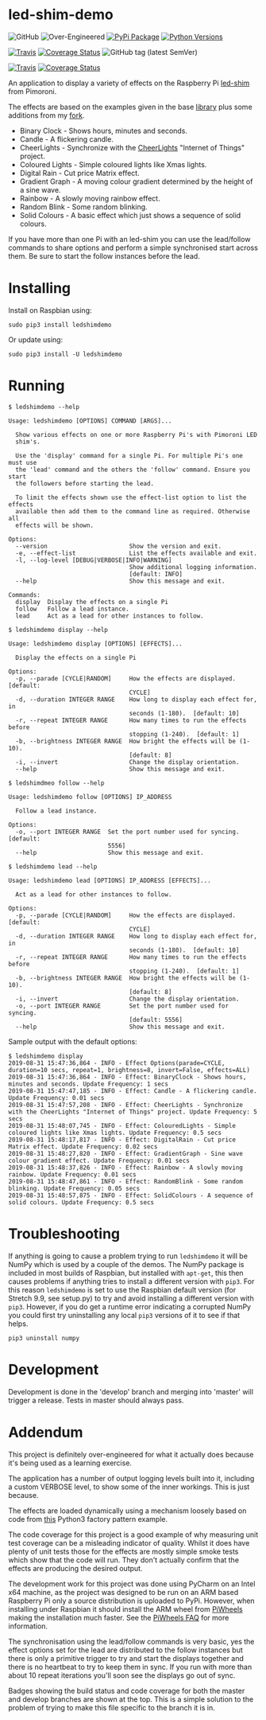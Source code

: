 # led-shim-demo

![GitHub](https://img.shields.io/github/license/RatJuggler/led-shim-demo)
![Over-Engineered](https://img.shields.io/badge/over--engineered-definitely-red)
[![PyPi Package](https://img.shields.io/pypi/v/ledshimdemo.svg)](https://pypi.python.org/pypi/ledshimdemo)
[![Python Versions](https://img.shields.io/pypi/pyversions/ledshimdemo.svg)](https://pypi.python.org/pypi/ledshimdemo)

[![Travis](https://img.shields.io/travis/com/RatJuggler/led-shim-demo/master.svg?label=master%20build)](https://travis-ci.org/RatJuggler/led-shim-demo)
[![Coverage Status](https://coveralls.io/repos/github/RatJuggler/led-shim-demo/badge.svg?branch=master)](https://coveralls.io/github/RatJuggler/led-shim-demo?branch=master)
![GitHub tag (latest SemVer)](https://img.shields.io/github/tag/RatJuggler/led-shim-demo)

[![Travis](https://img.shields.io/travis/com/RatJuggler/led-shim-demo/develop.svg?label=develop%20build)](https://travis-ci.org/RatJuggler/led-shim-demo)
[![Coverage Status](https://coveralls.io/repos/github/RatJuggler/led-shim-demo/badge.svg?branch=develop)](https://coveralls.io/github/RatJuggler/led-shim-demo?branch=develop)

An application to display a variety of effects on the Raspberry Pi [led-shim](https://shop.pimoroni.com/products/led-shim)
from Pimoroni.

The effects are based on the examples given in the base [library](https://github.com/pimoroni/led-shim) plus some 
additions from my [fork](https://github.com/RatJuggler/led-shim/tree/more-examples).

- Binary Clock - Shows hours, minutes and seconds.
- Candle - A flickering candle.
- CheerLights - Synchronize with the [CheerLights](https://cheerlights.com) "Internet of Things" project.
- Coloured Lights - Simple coloured lights like Xmas lights.
- Digital Rain - Cut price Matrix effect.
- Gradient Graph - A moving colour gradient determined by the height of a sine wave.
- Rainbow - A slowly moving rainbow effect.
- Random Blink - Some random blinking.
- Solid Colours - A basic effect which just shows a sequence of solid colours.

If you have more than one Pi with an led-shim you can use the lead/follow commands to share options and perform a simple
synchronised start across them. Be sure to start the follow instances before the lead.

# Installing

Install on Raspbian using:
```
sudo pip3 install ledshimdemo
```
Or update using:
```
sudo pip3 install -U ledshimdemo
```

# Running

```
$ ledshimdemo --help

Usage: ledshimdemo [OPTIONS] COMMAND [ARGS]...

  Show various effects on one or more Raspberry Pi's with Pimoroni LED
  shim's.

  Use the 'display' command for a single Pi. For multiple Pi's one must use
  the 'lead' command and the others the 'follow' command. Ensure you start
  the followers before starting the lead.

  To limit the effects shown use the effect-list option to list the effects
  available then add them to the command line as required. Otherwise all
  effects will be shown.

Options:
  --version                       Show the version and exit.
  -e, --effect-list               List the effects available and exit.
  -l, --log-level [DEBUG|VERBOSE|INFO|WARNING]
                                  Show additional logging information.
                                  [default: INFO]
  --help                          Show this message and exit.

Commands:
  display  Display the effects on a single Pi
  follow   Follow a lead instance.
  lead     Act as a lead for other instances to follow.

$ ledshimdemo display --help

Usage: ledshimdemo display [OPTIONS] [EFFECTS]...

  Display the effects on a single Pi

Options:
  -p, --parade [CYCLE|RANDOM]     How the effects are displayed.  [default:
                                  CYCLE]
  -d, --duration INTEGER RANGE    How long to display each effect for, in
                                  seconds (1-180).  [default: 10]
  -r, --repeat INTEGER RANGE      How many times to run the effects before
                                  stopping (1-240).  [default: 1]
  -b, --brightness INTEGER RANGE  How bright the effects will be (1-10).
                                  [default: 8]
  -i, --invert                    Change the display orientation.
  --help                          Show this message and exit.

$ ledshimdmeo follow --help

Usage: ledshimdemo follow [OPTIONS] IP_ADDRESS

  Follow a lead instance.

Options:
  -o, --port INTEGER RANGE  Set the port number used for syncing.  [default:
                            5556]
  --help                    Show this message and exit.

$ ledshimdemo lead --help

Usage: ledshimdemo lead [OPTIONS] IP_ADDRESS [EFFECTS]...

  Act as a lead for other instances to follow.

Options:
  -p, --parade [CYCLE|RANDOM]     How the effects are displayed.  [default:
                                  CYCLE]
  -d, --duration INTEGER RANGE    How long to display each effect for, in
                                  seconds (1-180).  [default: 10]
  -r, --repeat INTEGER RANGE      How many times to run the effects before
                                  stopping (1-240).  [default: 1]
  -b, --brightness INTEGER RANGE  How bright the effects will be (1-10).
                                  [default: 8]
  -i, --invert                    Change the display orientation.
  -o, --port INTEGER RANGE        Set the port number used for syncing.
                                  [default: 5556]
  --help                          Show this message and exit.
```

Sample output with the default options:

```
$ ledshimdemo display
2019-08-31 15:47:36,864 - INFO - Effect Options(parade=CYCLE, duration=10 secs, repeat=1, brightness=8, invert=False, effects=ALL)
2019-08-31 15:47:36,864 - INFO - Effect: BinaryClock - Shows hours, minutes and seconds. Update Frequency: 1 secs
2019-08-31 15:47:47,185 - INFO - Effect: Candle - A flickering candle. Update Frequency: 0.01 secs
2019-08-31 15:47:57,208 - INFO - Effect: CheerLights - Synchronize with the CheerLights "Internet of Things" project. Update Frequency: 5 secs
2019-08-31 15:48:07,745 - INFO - Effect: ColouredLights - Simple coloured lights like Xmas lights. Update Frequency: 0.5 secs
2019-08-31 15:48:17,817 - INFO - Effect: DigitalRain - Cut price Matrix effect. Update Frequency: 0.02 secs
2019-08-31 15:48:27,820 - INFO - Effect: GradientGraph - Sine wave colour gradient effect. Update Frequency: 0.01 secs
2019-08-31 15:48:37,826 - INFO - Effect: Rainbow - A slowly moving rainbow. Update Frequency: 0.01 secs
2019-08-31 15:48:47,861 - INFO - Effect: RandomBlink - Some random blinking. Update Frequency: 0.05 secs
2019-08-31 15:48:57,875 - INFO - Effect: SolidColours - A sequence of solid colours. Update Frequency: 0.5 secs
```

# Troubleshooting

If anything is going to cause a problem trying to run `ledshimdemo` it will be NumPy which is used by a couple of the 
demos. The NumPy package is included in most builds of Raspbian, but installed with `apt-get`, this then causes problems
if anything tries to install a different version with `pip3`. For this reason `ledshimdemo` is set to use the Raspbian
default version (for Stretch 9.9, see setup.py) to try and avoid installing a different version with `pip3`. However, 
if you do get a runtime error indicating a corrupted NumPy you could first try uninstalling any local `pip3` versions 
of it to see if that helps.
```
pip3 uninstall numpy
```

# Development

Development is done in the 'develop' branch and merging into 'master' will trigger a release. Tests in master should 
always pass.

# Addendum

This project is definitely over-engineered for what it actually does because it's being used as a learning exercise.

The application has a number of output logging levels built into it, including a custom VERBOSE level, to show some of
the inner workings. This is just because.

The effects are loaded dynamically using a mechanism loosely based on code from
[this](https://github.com/BNMetrics/factory_pattern_sample) Python3 factory pattern example.

The code coverage for this project is a good example of why measuring unit test coverage can be a misleading indicator
of quality. Whilst it does have plenty of unit tests those for the effects are mostly simple smoke tests which show that
the code will run. They don't actually confirm that the effects are producing the desired output.

The development work for this project was done using PyCharm on an Intel x64 machine, as the
project was designed to be run on an ARM based Raspberry Pi only a source distribution is uploaded to PyPi. However,
when installing under Raspbian it should install the ARM wheel from [PiWheels](https://www.piwheels.hostedpi.com/)
making the installation much faster. See the [PiWheels FAQ](https://www.piwheels.hostedpi.com/faq.html) for more
information.

The synchronisation using the lead/follow commands is very basic, yes the effect options set for the lead are
distributed to the follow instances but there is only a primitive trigger to try and start the displays together and
there is no heartbeat to try to keep them in sync. If you run with more than about 10 repeat iterations you'll soon see
the displays go out of sync.    

Badges showing the build status and code coverage for both the master and develop branches are shown at the top. This is
 a simple solution to the problem of trying to make this file specific to the branch it is in.
